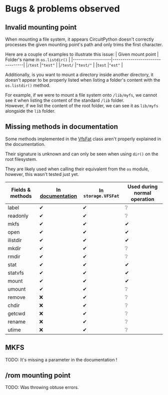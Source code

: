 # Bugs & problems observed

## Invalid mounting point
When mounting a file system, it appears CircuitPython doesn't correctly processes the given mounting point's path and
only trims the first character.

Here are a couple of examples to illustrate this issue:
| Given mount point | Folder's name in `os.listdir()` |
|-------------------|---------------------------------|
|`/test`            |`"test"`                         |
|`/test/`           |`"test/"`                        |
|`test`             |`"est"`                          |

Additionally, is you want to mount a directory inside another directory, it doesn't appear to be properly listed when
listing a folder's content with the `os.listdir()` method.

For example, if we were to mount a file system onto `/lib/myfs`, we cannot see it when listing the content of the
standard `/lib` folder.<br>
However, if we list the content of the root folder, we can see it as `lib/myfs` alongside the `lib` folder.

## Missing methods in documentation
Some methods implemented in the [VfsFat](https://docs.circuitpython.org/en/latest/shared-bindings/storage/index.html#storage.VfsFat) class aren't properly explained in the documentation.

Their signature is unknown and can only be seen when using `dir()` on the root filesystem.

They are likely used when calling their equivalent from the `os` module, however, this wasn't tested just yet.

| Fields & methods | In [documentation](https://docs.circuitpython.org/en/latest/shared-bindings/storage/index.html#storage.VfsFat) | In `storage.VFSFat` | Used during normal operation |
|------------------|------------------|---------------------|------------------------------|
| label            | ✔               | ✔                  | ❔                            |
| readonly         | ✔               | ✔                  | ❔                            |
| mkfs             | ✔               | ✔                  | ✔                            |
| open             | ✔               | ✔                  | ✔                            |
| ilistdir         | ✔               | ✔                  | ✔                            |
| mkdir            | ✔               | ✔                  | ❔                            |
| rmdir            | ✔               | ✔                  | ❔                            |
| stat             | ✔               | ✔                  | ✔                            |
| statvfs          | ✔               | ✔                  | ✔                            |
| mount            | ✔               | ✔                  | ✔                            |
| umount           | ✔               | ✔                  | ❔                            |
| remove           | ❌               | ✔                  | ❔                            |
| chdir            | ❌               | ✔                  | ❔                            |
| getcwd           | ❌               | ✔                  | ❔                            |
| rename           | ❌               | ✔                  | ❔                            |
| utime            | ❌               | ✔                  | ❔                            |

## MKFS
TODO: It's missing a parameter in the documentation !

## /rom mounting point
TODO: Was throwing obtuse errors.

